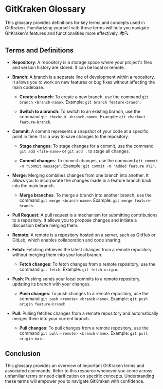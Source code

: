 # GitKraken Glossary

This glossary provides definitions for key terms and concepts used in GitKraken. Familiarizing yourself with these terms will help you navigate GitKraken's features and functionalities more effectively. 📚🔍

## Terms and Definitions

- **Repository**: A repository is a storage space where your project's files and version history are stored. It can be local or remote.

- **Branch**: A branch is a separate line of development within a repository. It allows you to work on new features or bug fixes without affecting the main codebase.

  - **Create a branch**: To create a new branch, use the command `git branch <branch-name>`. Example: `git branch feature-branch`.

  - **Switch to a branch**: To switch to an existing branch, use the command `git checkout <branch-name>`. Example: `git checkout feature-branch`.

- **Commit**: A commit represents a snapshot of your code at a specific point in time. It is a way to save changes to the repository.

  - **Stage changes**: To stage changes for a commit, use the command `git add <file-name>` or `git add .` to stage all changes.

  - **Commit changes**: To commit changes, use the command `git commit -m "Commit message"`. Example: `git commit -m "Added feature XYZ"`.

- **Merge**: Merging combines changes from one branch into another. It allows you to incorporate the changes made in a feature branch back into the main branch.

  - **Merge branches**: To merge a branch into another branch, use the command `git merge <branch-name>`. Example: `git merge feature-branch`.

- **Pull Request**: A pull request is a mechanism for submitting contributions to a repository. It allows you to propose changes and initiate a discussion before merging them.

- **Remote**: A remote is a repository hosted on a server, such as GitHub or GitLab, which enables collaboration and code sharing.

- **Fetch**: Fetching retrieves the latest changes from a remote repository without merging them into your local branch.

  - **Fetch changes**: To fetch changes from a remote repository, use the command `git fetch`. Example: `git fetch origin`.

- **Push**: Pushing sends your local commits to a remote repository, updating its branch with your changes.

  - **Push changes**: To push changes to a remote repository, use the command `git push <remote> <branch-name>`. Example: `git push origin feature-branch`.

- **Pull**: Pulling fetches changes from a remote repository and automatically merges them into your current branch.

  - **Pull changes**: To pull changes from a remote repository, use the command `git pull <remote> <branch-name>`. Example: `git pull origin main`.

## Conclusion

This glossary provides an overview of important GitKraken terms and associated commands. Refer to this resource whenever you come across unfamiliar terms or need clarification on specific concepts. Understanding these terms will empower you to navigate GitKraken with confidence. 
